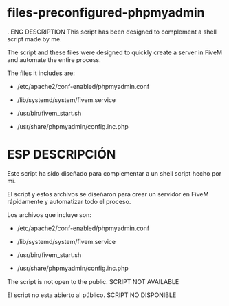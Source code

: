 # files-preconfigured-phpmyadmin


. ENG DESCRIPTION
This script has been designed to complement a shell script made by me.

The script and these files were designed to quickly create a server in FiveM and automate the entire process.

The files it includes are:

  - /etc/apache2/conf-enabled/phpmyadmin.conf
  
  - /lib/systemd/system/fivem.service
  
  - /usr/bin/fivem_start.sh
  
  - /usr/share/phpmyadmin/config.inc.php


# ESP DESCRIPCIÓN
Este script ha sido diseñado para complementar a un shell script hecho por mi.

El script y estos archivos se diseñaron para crear un servidor en FiveM rápidamente y automatizar todo el proceso.

Los archivos que incluye son:

  - /etc/apache2/conf-enabled/phpmyadmin.conf
  
  - /lib/systemd/system/fivem.service
  
  - /usr/bin/fivem_start.sh
  
  - /usr/share/phpmyadmin/config.inc.php
  
  
  
  
  The script is not open to the public. SCRIPT NOT AVAILABLE
  
  El script no esta abierto al público. SCRIPT NO DISPONIBLE
